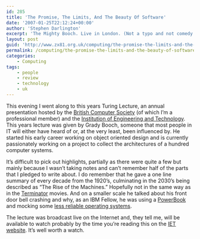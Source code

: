 ```yaml
---
id: 285
title: 'The Promise, The Limits, And The Beauty Of Software'
date: '2007-01-25T22:12:24+00:00'
author: 'Stephen Darlington'
excerpt: 'The Mighty Booch. Live in London. (Not a typo and not comedy.)'
layout: post
guid: 'http://www.zx81.org.uk/computing/the-promise-the-limits-and-the-beauty-of-software.html'
permalink: /computing/the-promise-the-limits-and-the-beauty-of-software.html
categories:
    - Computing
tags:
    - people
    - review
    - technology
    - uk
---
```


This evening I went along to this years Turing Lecture, an annual presentation hosted by the [British Computer Society](http://www.bcs.org.uk/ "BCS") (of which I’m a professional member) and the [Institution of Engineering and Technology](http://www.theiet.org/ "IET"). This years lecture was given by Grady Booch, someone that most people in IT will either have heard of or, at the very least, been influenced by. He started his early career working on object oriented design and is currently passionately working on a project to collect the architectures of a hundred computer systems.

It’s difficult to pick out highlights, partially as there were quite a few but mainly because I wasn’t taking notes and can’t remember half of the parts that I pledged to write about. I do remember that he gave a one line summary of every decade from the 1920’s, culminating in the 2030’s being described as “The Rise of the Machines.” Hopefully not in the same way as in the [Terminator](http://uk.imdb.com/title/tt0181852/ "Why 1984 won't be like 1984") movies. And on a smaller scale he talked about his front door bell crashing and why, as an IBM Fellow, he was using a [PowerBook](http://www.apple.com/uk/macbookpro/ "The new PowerBook") and mocking some [less reliable operating systems](http://www.microsoft.com/windows/default.mspx "Blue Screens of Death").

The lecture was broadcast live on the Internet and, they tell me, will be available to watch probably by the time you’re reading this on the [IET website](http://www.iet.tv/forthcoming/index.html?year=2007&month=01&id=31460&back=%2F "IET.tv"). It’s well worth a watch.